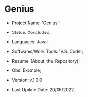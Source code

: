 # Genius

- Project Name: 'Genius';
- Status: Concluded;
- Languages: Java;
- Softwares/Work Tools: 'V.S. Code';
- Resume: (About_the_Repository);
- Obs: Example;
- Version: v.1.0.0

- Last Update Date: 20/06/2022.

##
